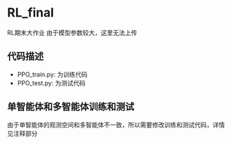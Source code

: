 # RL_final
RL期末大作业
由于模型参数较大，这里无法上传

## 代码描述
+ PPO_train.py: 为训练代码
+ PPO_test.py: 为测试代码

## 单智能体和多智能体训练和测试
由于单智能体的观测空间和多智能体不一致，所以需要修改训练和测试代码，详情见注释部分

